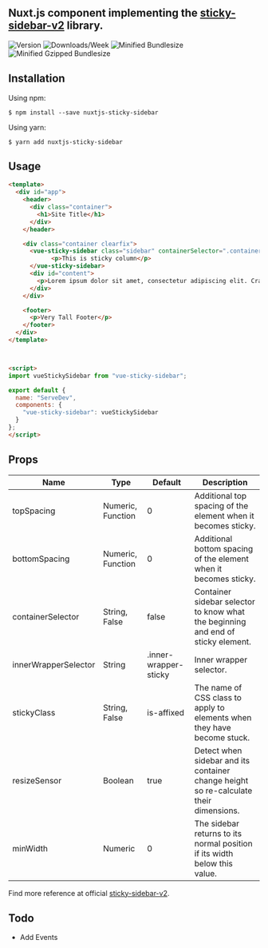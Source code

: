 ## Nuxt.js component implementing the [sticky-sidebar-v2](https://github.com/blixhavn/sticky-sidebar-v2) library.

![Version](https://badgen.net/npm/v/nuxtjs-sticky-sidebar)
![Downloads/Week](https://badgen.net/npm/dw/nuxtjs-sticky-sidebar)
![Minified Bundlesize](https://badgen.net/bundlephobia/min/nuxtjs-sticky-sidebar)
![Minified Gzipped Bundlesize](https://badgen.net/bundlephobia/minzip/nuxtjs-sticky-sidebar)

## Installation

Using npm:

```shell
$ npm install --save nuxtjs-sticky-sidebar
```

Using yarn:

```shell
$ yarn add nuxtjs-sticky-sidebar
```

## Usage

```html
<template>
  <div id="app">
    <header>
      <div class="container">
        <h1>Site Title</h1>
      </div>
    </header>

    <div class="container clearfix">
      <vue-sticky-sidebar class="sidebar" containerSelector=".container" innerWrapperSelector='.sidebar__inner'>
            <p>This is sticky column</p>
      </vue-sticky-sidebar>
      <div id="content">
        <p>Lorem ipsum dolor sit amet, consectetur adipiscing elit. Cras tempus id leo et aliquam. Proin consectetur ligula vel neque cursus laoreet. Nullam dignissim, augue at consectetur pellentesque, metus ipsum interdum sapien, quis ornare quam enim vel ipsum.</p> dolor.</p>
      </div>
    </div>

    <footer>
      <p>Very Tall Footer</p>
    </footer>
  </div>
</template>



<script>
import vueStickySidebar from "vue-sticky-sidebar";

export default {
  name: "ServeDev",
  components: {
    "vue-sticky-sidebar": vueStickySidebar
  }
};
</script>
```

## Props

| Name                 | Type              | Default               | Description                                                                           |
| -------------------- | ----------------- | --------------------- | ------------------------------------------------------------------------------------- |
| topSpacing           | Numeric, Function | 0                     | Additional top spacing of the element when it becomes sticky.                         |
| bottomSpacing        | Numeric, Function | 0                     | Additional bottom spacing of the element when it becomes sticky.                      |
| containerSelector    | String, False     | false                 | Container sidebar selector to know what the beginning and end of sticky element.      |
| innerWrapperSelector | String            | .inner-wrapper-sticky | Inner wrapper selector.                                                               |
| stickyClass          | String, False     | is-affixed            | The name of CSS class to apply to elements when they have become stuck.               |
| resizeSensor         | Boolean           | true                  | Detect when sidebar and its container change height so re-calculate their dimensions. |
| minWidth             | Numeric           | 0                     | The sidebar returns to its normal position if its width below this value.             |

Find more reference at official [sticky-sidebar-v2](https://github.com/blixhavn/sticky-sidebar-v2).

## Todo

-   Add Events
